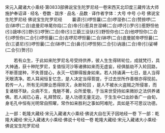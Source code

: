 宋元入藏诸大小乘经·第0833部佛说宝生陀罗尼经一卷宋西天北印度三藏传法大师施护奉诏译
· 经名 · 卷数 · 跋序
· 品名 · 品数 · 译作者字体：大号 中号 小号
佛说宝生陀罗尼经
佛说宝生陀罗尼经
　　曩谟(引)啰怛曩(二合)啰湿弥(二合)赞捺啰(二合)钵啰(二合)底曼尼哆尾你焰(二合)帝(引)惹具世湿嚩(二合)啰(引)罗(引)惹野怛他(引)誐哆(引)野(引)啰贺(二合)帝(引)三藐三没驮(引)野怛你也(二合)他啰怛你(二合引)啰怛你(二合引)啰怛曩(二合)吉啰尼啰怛曩(二合)钵啰(二合)底曼腻帝啰怛曩(二合)三婆尼(引)啰怛曩(二合)钵啰(二合)鼻(引)啰怛努(二合引)讷誐(二合)帝(引)娑嚩(二合引)贺(引)

　　若有众生，于此如来陀罗尼名号受持供养，彼人生生得转轮位，成就梵行，具大神通，获十种陀罗尼，复值恒河沙等诸佛如来而无虚妄，经俱胝劫不入轮回路，不断菩提种，不失菩提心，永灭一切罪得报身如来。若人持诵满一七日，是人当得天眼清净。若人耳闻恒复忆念，是人决定当得菩提，于过去世所作善根亦得现前。若传一人，所有无间罪业悉得除灭，永断轮回 ，是人不被水火盗贼之所侵害，而复诸根不缺，众病不生，鬼魅不著，众所爱敬，于当来世受持如来微妙之法供养诸佛。若人闻已心喜，礼拜赞叹，是人功德无量无边，于生生中口出妙香广一由旬，身毛孔中恒有光明常自照曜，常作如来胜利之事如阿难陀，具如是不可思议功德。

上一部：乾隆大藏经·宋元入藏诸大小乘经·佛说大自在天子因地经一卷
下一部：乾隆大藏经·宋元入藏诸大小乘经·佛说十号经一卷
乾隆大藏经·宋元入藏诸大小乘经·佛说宝生陀罗尼经